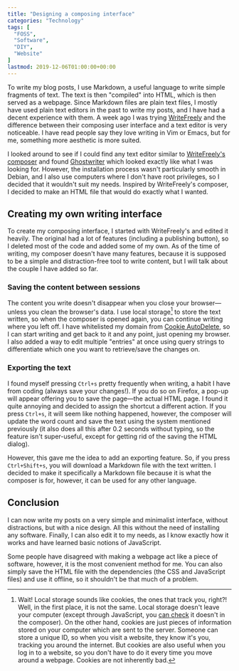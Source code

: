 ```yaml
---
title: "Designing a composing interface"
categories: "Technology"
tags: [
  "FOSS",
  "Software",
  "DIY",
  "Website"
]
lastmod: 2019-12-06T01:00:00+00:00
---
```


To write my blog posts, I use Markdown, a useful language to write simple
fragments of text. The text is then "compiled" into HTML, which is then served
as a webpage. Since Markdown files are plain text files, I mostly have used
plain text editors in the past to write my posts, and I have had a decent
experience with them. A week ago I was trying [WriteFreely][wf] and the
difference between their composing user interface and a text editor is very
noticeable. I have read people say they love writing in Vim or Emacs, but for
me, something more aesthetic is more suited.

I looked around to see if I could find any text editor similar to [WriteFreely's
composer][wfc] and found [Ghostwriter][gr] which looked exactly like what I was
looking for. However, the installation process wasn't particularly smooth in
Debian, and I also use computers where I don't have root privileges, so I
decided that it wouldn't suit my needs. Inspired by WriteFreely's composer, I
decided to make an HTML file that would do exactly what I wanted.

## Creating my own writing interface

To create my composing interface, I started with WriteFreely's and edited it
heavily. The original had a lot of features (including a publishing button), so
I deleted most of the code and added some of my own. As of the time of writing,
my composer doesn't have many features, because it is supposed to be a simple
and distraction-free tool to write content, but I will talk about the couple I
have added so far.

### Saving the content between sessions

The content you write doesn't disappear when you close your browser—unless you
clean the browser's data. I use local storage[^ls] to store the text written, so
when the composer is opened again, you can continue writing where you left off.
I have whitelisted my domain from [Cookie AutoDelete][cad], so I can start
writing and get back to it and any point, just opening my browser. I also added
a way to edit multiple "entries" at once using query strings to differentiate
which one you want to retrieve/save the changes on.

[^ls]: Wait! Local storage sounds like cookies, the ones that track you, right?!
  Well, in the first place, it is not the same. Local storage doesn't leave your
  computer (except through JavaScript, you [can check][jswl] it doesn't in the
  composer). On the other hand, cookies are just pieces of information stored on
  your computer which are sent to the server. Someone can store a unique ID, so
  when you visit a website, they know it's you, tracking you around the
  internet. But cookies are also useful when you log in to a website, so you
  don't have to do it every time you move around a webpage. Cookies are not
  inherently bad.

### Exporting the text

I found myself pressing `Ctrl+s` pretty frequently when writing, a habit I have
from coding (always save your changes!). If you do so on Firefox, a pop-up will
appear offering you to save the page—the actual HTML page. I found it quite
annoying and decided to assign the shortcut a different action. If you press
`Ctrl+s`, it will seem like nothing happened, however, the composer will update
the word count and save the text using the system mentioned previously (it also
does all this after 0.2 seconds without typing, so the feature isn't
super-useful, except for getting rid of the saving the HTML dialog).

However, this gave me the idea to add an exporting feature. So, if you press
`Ctrl+Shift+s`, you will download a Markdown file with the text written. I
decided to make it specifically a Markdown file because it is what the composer
is for, however, it can be used for any other language.

## Conclusion

I can now write my posts on a very simple and minimalist interface, without
distractions, but with a nice design. All this without the need of installing
any software. Finally, I can also edit it to my needs, as I know exactly how it
works and have learned basic notions of JavaScript.

Some people have disagreed with making a webpage act like a piece of software,
however, it is the most convenient method for me. You can also simply save the
HTML file with the dependencies (the CSS and JavaScript files) and use it
offline, so it shouldn't be that much of a problem.


[wf]: <https://writefreely.org/> "WriteFreely"
[wfc]: <https://write.as/new> "New Post — Write.as"
[gr]: <https://github.com/wereturtle/ghostwriter> "Ghostwriter — GitHub"
[cad]: <https://github.com/Cookie-AutoDelete/Cookie-AutoDelete> "Cookie AutoDelete"
[jswl]: </jsweblabels/> "JavaScript Web Labels — Oscar Benedito"

